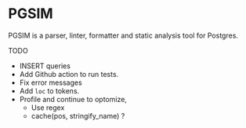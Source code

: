 # PGSIM

PGSIM is a parser, linter, formatter and static analysis tool for Postgres.

TODO

- INSERT queries
- Add Github action to run tests.
- Fix error messages
- Add `loc` to tokens.
- Profile and continue to optomize,
  - Use regex
  - cache(pos, stringify_name) ?
